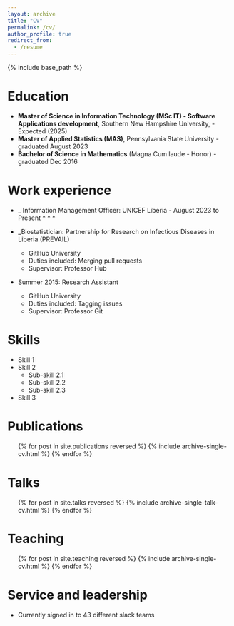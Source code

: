 ```yaml
---
layout: archive
title: "CV"
permalink: /cv/
author_profile: true
redirect_from:
  - /resume
---
```


{% include base_path %}

Education
======
* **Master of Science in Information Technology (MSc IT) - Software Applications development**, Southern New Hampshire University,  - Expected (2025)
* **Master of Applied Statistics (MAS)**, Pennsylvania State University - graduated August 2023
* **Bachelor of Science in Mathematics** (Magna Cum laude - Honor)      - graduated Dec 2016

Work experience
======
* _ Information Management Officer: UNICEF Liberia       - August 2023 to Present
  * 
  * 
  * 

* _Biostatistician: Partnership for Research on Infectious Diseases in Liberia (PREVAIL)
  * GitHub University
  * Duties included: Merging pull requests
  * Supervisor: Professor Hub

* Summer 2015: Research Assistant
  * GitHub University
  * Duties included: Tagging issues
  * Supervisor: Professor Git
  
Skills
======
* Skill 1
* Skill 2
  * Sub-skill 2.1
  * Sub-skill 2.2
  * Sub-skill 2.3
* Skill 3

Publications
======
  <ul>{% for post in site.publications reversed %}
    {% include archive-single-cv.html %}
  {% endfor %}</ul>
  
Talks
======
  <ul>{% for post in site.talks reversed %}
    {% include archive-single-talk-cv.html  %}
  {% endfor %}</ul>
  
Teaching
======
  <ul>{% for post in site.teaching reversed %}
    {% include archive-single-cv.html %}
  {% endfor %}</ul>
  
Service and leadership
======
* Currently signed in to 43 different slack teams
